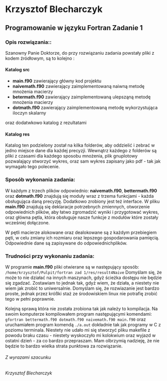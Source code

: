 # Krzysztof Blecharczyk
## Programowanie w języku Fortran Zadanie 1

### Opis rozwiązania::
Szanowny Panie Doktorze, do przy rozwiązaniu zadania powstały pliki z kodem źródłowym, są to kolejno :

#### Katalog src

* **main.f90** zawierający główny kod projektu
* **naivemath.f90** zawierający zaimplementowaną naiwną metodę mnożenia macierzy
* **betermath.f90** zawierający zaimplementowaną ulepsząną metodę mnożenia macierzy
* **dotmath.f90** zawierający zaimplementowaną metodę wykorzystująca iloczyn skalarny

oraz dodatwkowo katalog z rezultatami

#### Katalog res
Katalog ten podzielony został na kilka folderów, aby oddzielić i zebrać w jedno miejsce dane dla każdej precyzji.
Wewnątrz każdego z folderów są pliki z czasami dla każdego sposobu mnożenia, plik gnuplotowy pozwalający stworzyć wykres, oraz sam wykres zapisany jako pdf - tak jak wymagało tego polecenie.

### Sposób wykonania zadania:
W każdym z trzech plików odpowiednio: **naivemath.f90**, **bettermath.f90** oraz **dotmath.f90** znajdują się moduły wraz z trzema funkcjami - każda obsługująca daną precyzję. Dodatkowo zrobiony jest też interface.
W pliku **main.f90** znajdują się deklaracje potrzebnych zmiennych, otworzenie odpowiednich plików, aby łatwo zgromadzić wyniki i przygotować wykres, oraz główna pętla, która obsługuje nasze funkcje z modułów które zostały wcześniej dołączone.

W pętli macierze alokowane oraz dealokowane są z każdym przebiegiem pęti, w celu zmiany ich rozmiaru oraz lepszego gospodarowania pamięcią. Odpowiednie dane są zapisywane do odpowiednichplików.

### Trudności przy wykonaniu zadania:

W programie **main.f90** pliki otwierane są w następujący sposób:
`/home/krzysztof/Pulpit/fortran zad 1/res/result4Naive`
Domyślam się, że może to nie działać na innych maszynach, gdyż ścieżka dostępu nie będzie się zgadzać. Zostawiam to jednak tak, gdyż wiem, że działa, a niestety nie wiem jak zrobić to uniwersalnie. Domyślam się, że rozwiazanie jest bardzo proste, jednak przez króßki staż ze środowiskiem linux nie potrafię zrobić tego w pełni poprawnie.

Kolejną sprawą która nie została zrobiona tak jak należy to kompilacja. Na swoim komputerze kompilowałem program następującymi komendami:
`gfortran bettermath.f90 dotmath.f90 naivemath.f90 main.f90`
oraz uruchamiałem program komendą
`./a.out`
dokładnie tak jak programy w C z poziomu terminala. Niestety nie udało mi się stworzyć pliku makefile z powodu braku czasu - niestety wyskoczyło mi kolokwium oraz wyjazd w ostatni dzień - za co bardzo przepraszam. Mam olbrzymią nadzieję, że nie będzie to bardzo wielka strata punktowa za rozwiązanie.

###### Z wyrazami szacunku
###### Krzysztof Blecharczyk